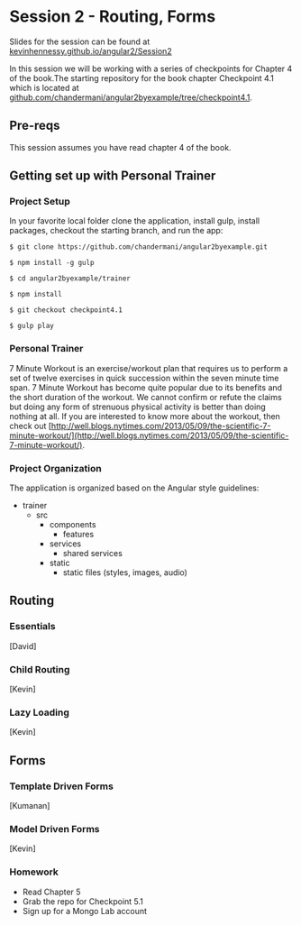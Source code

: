 # Session 2 - Routing, Forms

Slides for the session can be found at [kevinhennessy.github.io/angular2/Session2](http://kevinhennessy.github.io/angular2/Session2)

In this session we will be working with a series of checkpoints for Chapter 4 of the book.The starting repository for the book chapter Checkpoint 4.1 which is located at [github.com/chandermani/angular2byexample/tree/checkpoint4.1](https://github.com/chandermani/angular2byexample/tree/checkpoint4.1). 

## Pre-reqs
This session assumes you have read chapter 4 of the book.

## Getting set up with Personal Trainer

### Project Setup
In your favorite local folder clone the application, install gulp, install packages, checkout the starting branch, and run the app:
```
$ git clone https://github.com/chandermani/angular2byexample.git

$ npm install -g gulp

$ cd angular2byexample/trainer

$ npm install

$ git checkout checkpoint4.1

$ gulp play
```
### Personal Trainer
7 Minute Workout is an exercise/workout plan that requires us to perform a set of twelve exercises in quick succession within the seven minute time span. 7 Minute Workout has become quite popular due to its benefits and the short duration of the workout. We cannot confirm or refute the claims but doing any form of strenuous physical activity is better than doing nothing at all. If you are interested to know more about the workout, then check out [http://well.blogs.nytimes.com/2013/05/09/the-scientific-7-minute-workout/](http://well.blogs.nytimes.com/2013/05/09/the-scientific-7-minute-workout/).

### Project Organization
The application is organized based on the Angular style guidelines:  


- trainer
    - src 
        - components 
            - features				
        - services
            - shared services
        - static
            - static files (styles, images, audio)

### 
## Routing
### Essentials
[David]
### Child Routing
[Kevin]
### Lazy Loading
[Kevin]
## Forms
### Template Driven Forms
[Kumanan]
### Model Driven Forms
[Kevin]
### Homework
* Read Chapter 5
* Grab the repo for Checkpoint 5.1
* Sign up for a Mongo Lab account 